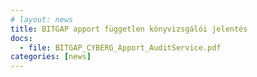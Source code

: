 ```yaml
---
# layout: news
title: BITGAP apport független könyvizsgálói jelentés
docs:
  - file: BITGAP_CYBERG_Apport_AuditService.pdf
categories: [news]
---
```


